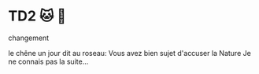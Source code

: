 # TD2 :cat: :koala:
changement

le chêne un jour dit au roseau:
Vous avez bien sujet d'accuser la Nature
Je ne connais pas la suite...

